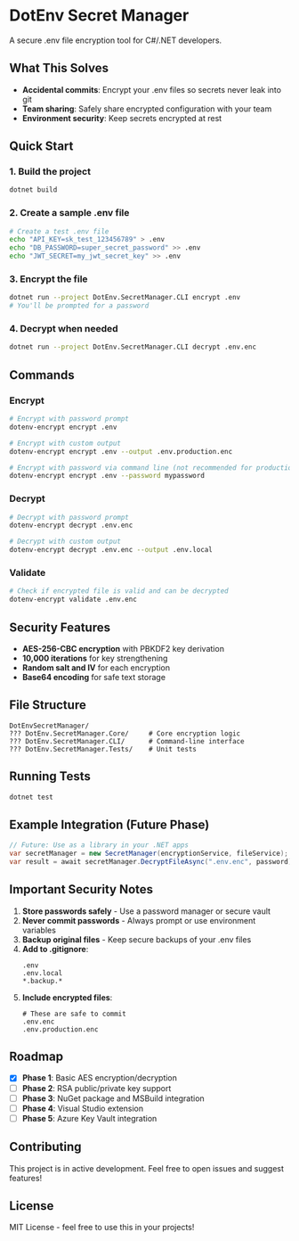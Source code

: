 # DotEnv Secret Manager

A secure .env file encryption tool for C#/.NET developers.

## What This Solves

- **Accidental commits**: Encrypt your .env files so secrets never leak into git
- **Team sharing**: Safely share encrypted configuration with your team
- **Environment security**: Keep secrets encrypted at rest

## Quick Start

### 1. Build the project

```bash
dotnet build
```

### 2. Create a sample .env file

```bash
# Create a test .env file
echo "API_KEY=sk_test_123456789" > .env
echo "DB_PASSWORD=super_secret_password" >> .env
echo "JWT_SECRET=my_jwt_secret_key" >> .env
```

### 3. Encrypt the file

```bash
dotnet run --project DotEnv.SecretManager.CLI encrypt .env
# You'll be prompted for a password
```

### 4. Decrypt when needed

```bash
dotnet run --project DotEnv.SecretManager.CLI decrypt .env.enc
```

## Commands

### Encrypt
```bash
# Encrypt with password prompt
dotenv-encrypt encrypt .env

# Encrypt with custom output
dotenv-encrypt encrypt .env --output .env.production.enc

# Encrypt with password via command line (not recommended for production)
dotenv-encrypt encrypt .env --password mypassword
```

### Decrypt
```bash
# Decrypt with password prompt
dotenv-encrypt decrypt .env.enc

# Decrypt with custom output
dotenv-encrypt decrypt .env.enc --output .env.local
```

### Validate
```bash
# Check if encrypted file is valid and can be decrypted
dotenv-encrypt validate .env.enc
```

## Security Features

- **AES-256-CBC encryption** with PBKDF2 key derivation
- **10,000 iterations** for key strengthening
- **Random salt and IV** for each encryption
- **Base64 encoding** for safe text storage

## File Structure

```
DotEnvSecretManager/
??? DotEnv.SecretManager.Core/     # Core encryption logic
??? DotEnv.SecretManager.CLI/      # Command-line interface
??? DotEnv.SecretManager.Tests/    # Unit tests
```

## Running Tests

```bash
dotnet test
```

## Example Integration (Future Phase)

```csharp
// Future: Use as a library in your .NET apps
var secretManager = new SecretManager(encryptionService, fileService);
var result = await secretManager.DecryptFileAsync(".env.enc", password);
```

## Important Security Notes

1. **Store passwords safely** - Use a password manager or secure vault
2. **Never commit passwords** - Always prompt or use environment variables
3. **Backup original files** - Keep secure backups of your .env files
4. **Add to .gitignore**: 
   ```
   .env
   .env.local
   *.backup.*
   ```
5. **Include encrypted files**: 
   ```
   # These are safe to commit
   .env.enc
   .env.production.enc
   ```

## Roadmap

- [x] **Phase 1**: Basic AES encryption/decryption
- [ ] **Phase 2**: RSA public/private key support
- [ ] **Phase 3**: NuGet package and MSBuild integration
- [ ] **Phase 4**: Visual Studio extension
- [ ] **Phase 5**: Azure Key Vault integration

## Contributing

This project is in active development. Feel free to open issues and suggest features!

## License

MIT License - feel free to use this in your projects!